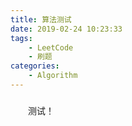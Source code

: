 ```yaml
---
title: 算法测试
date: 2019-02-24 10:23:33
tags:
    - LeetCode
    - 刷题
categories:
    - Algorithm
---
```


##### 

&emsp;&emsp;测试！
